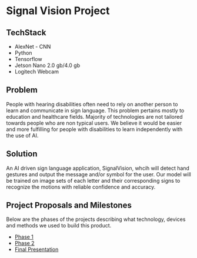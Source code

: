 # Signal Vision Project

## TechStack
+ AlexNet - CNN
+ Python
+ Tensorflow
+ Jetson Nano 2.0 gb/4.0 gb
+ Logitech Webcam

## Problem

People with hearing disabilities often need to rely on another person to learn and communicate in sign language. This problem pertains mostly to education and healthcare fields. Majority of technologies are not tailored towards people who are non typical users. We believe it would be easier and more fulfilling for people with disabilities to learn independently with the use of AI. 

## Solution

An AI driven sign language application, SignalVision, whcih will detect hand gestures and output the message and/or symbol for the user. Our model will be trained on image sets of each letter and their corresponding signs to recognize the motions with reliable confidence and accuracy. 

## Project Proposals and Milestones

Below are the phases of the projects describing what technology, devices and methods we used to build this product. 

+ [Phase 1]()
+ [Phase 2]()
+ [Final Presentation]()

